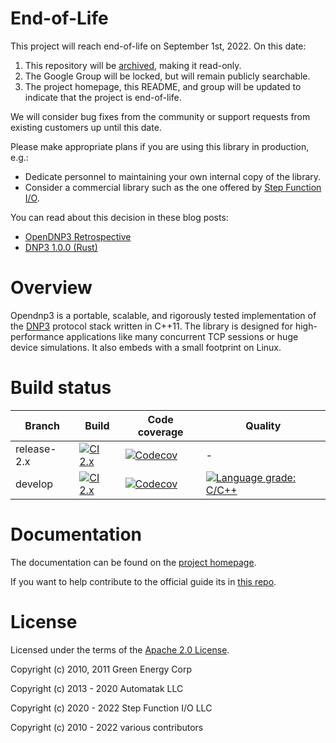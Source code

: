 End-of-Life
========

This project will reach end-of-life on September 1st, 2022. On this date:

1. This repository will be [archived](https://docs.github.com/en/repositories/archiving-a-github-repository/archiving-repositories), making it read-only.
2. The Google Group will be locked, but will remain publicly searchable.
3. The project homepage, this README, and group will be updated to indicate that the project is end-of-life.

We will consider bug fixes from the community or support requests from existing customers up until this date.

Please make appropriate plans if you are using this library in production, e.g.:

* Dedicate personnel to maintaining your own internal copy of the library.
* Consider a commercial library such as the one offered by [Step Function I/O](https://stepfunc.io/products/libraries/dnp3/).

You can read about this decision in these blog posts:

* [OpenDNP3 Retrospective](https://stepfunc.io/blog/opendnp3-retrospective/)
* [DNP3 1.0.0 (Rust)](https://stepfunc.io/blog/dnp3_1_0_0/)


Overview
========

Opendnp3 is a portable, scalable, and rigorously tested implementation 
of the [DNP3](https//www.dnp.org) protocol stack written in C++11. The library 
is designed for high-performance applications like many concurrent TCP
sessions or huge device simulations. It also embeds with a small footprint on Linux.

Build status
============

| Branch       | Build | Code coverage | Quality |
| ------------ | ----- | ------------- | ------- |
| release-2.x  | [![CI 2.x](https://github.com/dnp3/opendnp3/workflows/CI/badge.svg?branch=release-2.x)](https://github.com/dnp3/opendnp3/actions?query=branch%3Arelease-2.x) | [![Codecov](https://codecov.io/gh/dnp3/opendnp3/branch/release-2.x/graph/badge.svg)](https://codecov.io/gh/dnp3/opendnp3/branch/release-2.x) | - |
| develop      | [![CI 2.x](https://github.com/dnp3/opendnp3/workflows/CI/badge.svg?branch=develop)](https://github.com/dnp3/opendnp3/actions?query=branch%3Adevelop) | [![Codecov](https://codecov.io/gh/dnp3/opendnp3/branch/develop/graph/badge.svg)](https://codecov.io/gh/dnp3/opendnp3/branch/develop) | [![Language grade: C/C++](https://img.shields.io/lgtm/grade/cpp/g/dnp3/opendnp3.svg?logo=lgtm&logoWidth=18)](https://lgtm.com/projects/g/dnp3/opendnp3/context:cpp) |

Documentation
=============

The documentation can be found on the [project homepage](http://dnp3.github.io/#documentation).

If you want to help contribute to the official guide its in [this repo](https://github.com/dnp3/opendnp3-guide).

License
=============

Licensed under the terms of the [Apache 2.0 License](http://www.apache.org/licenses/LICENSE-2.0.html).

Copyright (c) 2010, 2011 Green Energy Corp

Copyright (c) 2013 - 2020 Automatak LLC

Copyright (c) 2020 - 2022 Step Function I/O LLC

Copyright (c) 2010 - 2022 various contributors
